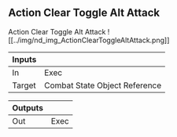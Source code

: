 ## Action Clear Toggle Alt Attack
Action Clear Toggle Alt Attack
![[../img/nd_img_ActionClearToggleAltAttack.png]]

|Inputs||
|--|--|
| In | Exec |
| Target | Combat State Object Reference |

|Outputs||
|--|--|
| Out | Exec |
